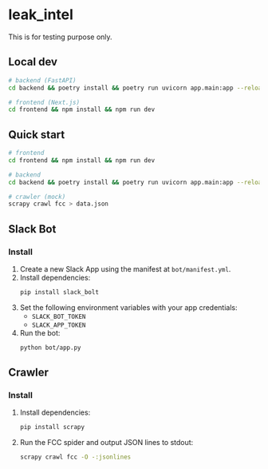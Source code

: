 # leak_intel

This is for testing purpose only.

## Local dev

```bash
# backend (FastAPI)
cd backend && poetry install && poetry run uvicorn app.main:app --reload

# frontend (Next.js)
cd frontend && npm install && npm run dev
```

## Quick start

```bash
# frontend
cd frontend && npm install && npm run dev

# backend
cd backend && poetry install && poetry run uvicorn app.main:app --reload

# crawler (mock)
scrapy crawl fcc > data.json
```


## Slack Bot

### Install
1. Create a new Slack App using the manifest at `bot/manifest.yml`.
2. Install dependencies:
   ```bash
   pip install slack_bolt
   ```
3. Set the following environment variables with your app credentials:
   * `SLACK_BOT_TOKEN`
   * `SLACK_APP_TOKEN`
4. Run the bot:
   ```bash
   python bot/app.py
   ```



## Crawler

### Install
1. Install dependencies:
   ```bash
   pip install scrapy
   ```
2. Run the FCC spider and output JSON lines to stdout:
   ```bash
   scrapy crawl fcc -O -:jsonlines
   ```
